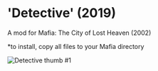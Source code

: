 # 'Detective' (2019)
A mod for Mafia: The City of Lost Heaven (2002)

*to install, copy all files to your Mafia directory

![_Detective_ thumb #1](https://user-images.githubusercontent.com/111624709/221567355-7ae28865-d431-4ffc-8262-6cfbf15ffc94.png)
